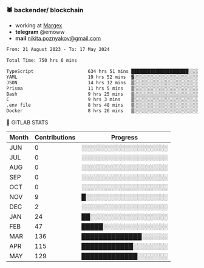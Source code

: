### 🕷 backender/ blockchain
- working at [Margex](https://margex.com/en)
- **telegram** @emoww
- **mail** nikita.poznyakov@gmail.com

<!--START_SECTION:waka-->

```txt
From: 21 August 2023 - To: 17 May 2024

Total Time: 750 hrs 6 mins

TypeScript                    634 hrs 51 mins █████████████████████░░░░   84.61 %
YAML                          19 hrs 52 mins  ▓░░░░░░░░░░░░░░░░░░░░░░░░   02.65 %
JSON                          14 hrs 12 mins  ▒░░░░░░░░░░░░░░░░░░░░░░░░   01.89 %
Prisma                        11 hrs 5 mins   ▒░░░░░░░░░░░░░░░░░░░░░░░░   01.48 %
Bash                          9 hrs 25 mins   ▒░░░░░░░░░░░░░░░░░░░░░░░░   01.26 %
C                             9 hrs 3 mins    ▒░░░░░░░░░░░░░░░░░░░░░░░░   01.21 %
.env file                     8 hrs 48 mins   ▒░░░░░░░░░░░░░░░░░░░░░░░░   01.17 %
Docker                        8 hrs 26 mins   ▒░░░░░░░░░░░░░░░░░░░░░░░░   01.12 %
```

<!--END_SECTION:waka-->


🦊 GITLAB STATS

<!--START_SECTION:emo-gitlab-->
| Month | Contributions | Progress | 
|-------|---------------|---------------------------|
|JUN|0  |░░░░░░░░░░░░░░░░░░░░|
|JUL|0  |░░░░░░░░░░░░░░░░░░░░|
|AUG|0  |░░░░░░░░░░░░░░░░░░░░|
|SEP|0  |░░░░░░░░░░░░░░░░░░░░|
|OCT|0  |░░░░░░░░░░░░░░░░░░░░|
|NOV|9  |█░░░░░░░░░░░░░░░░░░░|
|DEC|2  |░░░░░░░░░░░░░░░░░░░░|
|JAN|24 |██░░░░░░░░░░░░░░░░░░|
|FEB|47 |█████░░░░░░░░░░░░░░░|
|MAR|136|██████████████░░░░░░|
|APR|115|████████████░░░░░░░░|
|MAY|129|█████████████░░░░░░░|

<!--END_SECTION:emo-gitlab-->



